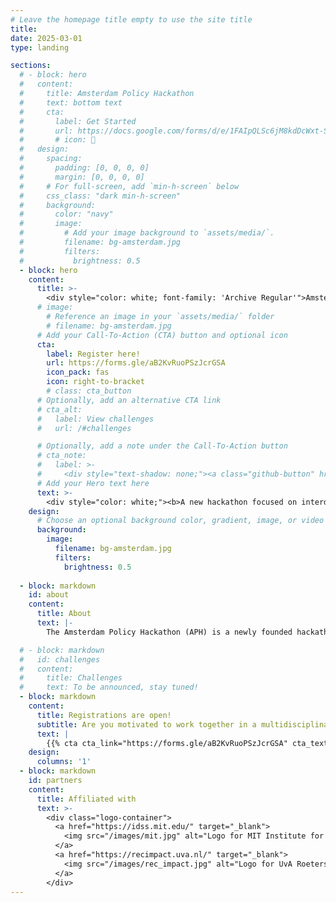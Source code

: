 ```yaml
---
# Leave the homepage title empty to use the site title
title:
date: 2025-03-01
type: landing

sections:
  # - block: hero
  #   content:
  #     title: Amsterdam Policy Hackathon
  #     text: bottom text
  #     cta:
  #       label: Get Started
  #       url: https://docs.google.com/forms/d/e/1FAIpQLSc6jM8kdDcWxt-Su7DlmraSccM4ZTA4pDgFGnEHH880IyugiA/viewform?usp=dialog
  #       # icon: 📝
  #   design:
  #     spacing:
  #       padding: [0, 0, 0, 0]
  #       margin: [0, 0, 0, 0]
  #     # For full-screen, add `min-h-screen` below
  #     css_class: "dark min-h-screen"
  #     background:
  #       color: "navy"
  #       image:
  #         # Add your image background to `assets/media/`.
  #         filename: bg-amsterdam.jpg
  #         filters:
  #           brightness: 0.5
  - block: hero
    content:
      title: >-
        <div style="color: white; font-family: 'Archive Regular'">Amsterdam Policy Hackathon</div>
      # image:
        # Reference an image in your `assets/media/` folder
        # filename: bg-amsterdam.jpg
      # Add your Call-To-Action (CTA) button and optional icon
      cta:
        label: Register here!
        url: https://forms.gle/aB2KvRuoPSzJcrGSA
        icon_pack: fas
        icon: right-to-bracket
        # class: cta_button
      # Optionally, add an alternative CTA link
      # cta_alt:
      #   label: View challenges
      #   url: /#challenges

      # Optionally, add a note under the Call-To-Action button
      # cta_note:
      #   label: >-
      #     <div style="text-shadow: none;"><a class="github-button" href="https://github.com/HugoBlox/hugo-blox-builder" data-icon="octicon-star" data-size="large" data-show-count="true" aria-label="Star">Star Hugo Blox Builder</a></div><div style="text-shadow: none;"><a class="github-button" href="https://github.com/wowchemy/starter-hugo-academic" data-icon="octicon-star" data-size="large" data-show-count="true" aria-label="Star">Star the Academic template</a></div>          
      # Add your Hero text here
      text: >-
        <div style="color: white;"><b>A new hackathon focused on interdisciplinary, data-driven policymaking.</b></div><!--Custom spacing--><div class="mb-3"></div><!--GitHub Button JS--><script async defer src="https://buttons.github.io/buttons.js"></script>   
    design:
      # Choose an optional background color, gradient, image, or video
      background:
        image:
          filename: bg-amsterdam.jpg
          filters:
            brightness: 0.5
  
  - block: markdown
    id: about
    content:
      title: About
      text: |-
        The Amsterdam Policy Hackathon (APH) is a newly founded hackathon event in Amsterdam, the Netherlands. During this 2.5 days competition event, students and young professionals form multidisciplinary teams to develop data-informed policies and/ or policy tools to help with solving the most pressing societal issues in Amsterdam or the Netherlands more broadly. The challenges are provided by both government and industry actors. At the core, the event champions research and policy development at the interdisciplinary intersection between technology and society. The event is inspired by the MIT Policy Hackathon, which is a similar competition held annually at the Massachusetts Institute of Technology in Boston, US.

  # - block: markdown
  #   id: challenges
  #   content:
  #     title: Challenges
  #     text: To be announced, stay tuned!
  - block: markdown
    content:
      title: Registrations are open!
      subtitle: Are you motivated to work together in a multidisciplinary team of motivated peers to solve some of the most pressing challenges? Participate in the first Amsterdam Policy Hackathon! Express your interest and join us from **4PM CET on Friday, September 12, to 6PM CET on Sunday, September 14**!
      text: |
        {{% cta cta_link="https://forms.gle/aB2KvRuoPSzJcrGSA" cta_text="Register now!" cta_new_tab="true"%}}
    design:
      columns: '1'
  - block: markdown
    id: partners
    content:
      title: Affiliated with
      text: >-
        <div class="logo-container">
          <a href="https://idss.mit.edu/" target="_blank">
            <img src="/images/mit.jpg" alt="Logo for MIT Institute for Data, Systems, and Society (IDSS)">
          </a>
          <a href="https://recimpact.uva.nl/" target="_blank">
            <img src="/images/rec_impact.jpg" alt="Logo for UvA Roeterseilandcampus Impact (REC Impact)" style="max-width: 350px; height: auto;">
          </a>
        </div> 
---
```


